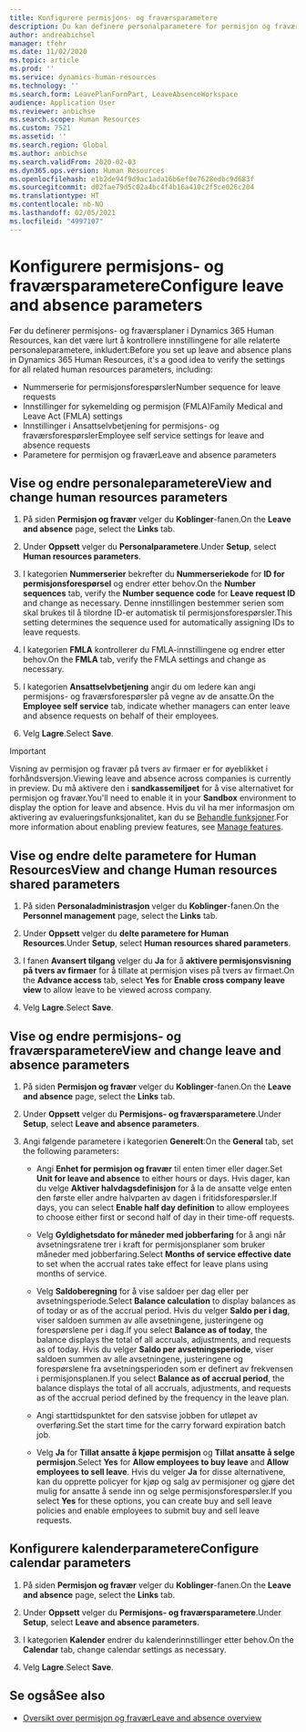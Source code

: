 ```yaml
---
title: Konfigurere permisjons- og fraværsparametere
description: Du kan definere personalparametere for permisjon og fravær i Dynamics 365 Human Resources.
author: andreabichsel
manager: tfehr
ms.date: 11/02/2020
ms.topic: article
ms.prod: ''
ms.service: dynamics-human-resources
ms.technology: ''
ms.search.form: LeavePlanFormPart, LeaveAbsenceWorkspace
audience: Application User
ms.reviewer: anbichse
ms.search.scope: Human Resources
ms.custom: 7521
ms.assetid: ''
ms.search.region: Global
ms.author: anbichse
ms.search.validFrom: 2020-02-03
ms.dyn365.ops.version: Human Resources
ms.openlocfilehash: e1b2de94f9d9ac1ada16b6ef0e7628edbc9d683f
ms.sourcegitcommit: d02fae79d5c02a4bc4f4b16a410c2f5ce026c204
ms.translationtype: HT
ms.contentlocale: nb-NO
ms.lasthandoff: 02/05/2021
ms.locfileid: "4997107"
---
```

# <a name="configure-leave-and-absence-parameters"></a><span data-ttu-id="92585-103">Konfigurere permisjons- og fraværsparametere</span><span class="sxs-lookup"><span data-stu-id="92585-103">Configure leave and absence parameters</span></span>

<span data-ttu-id="92585-104">Før du definerer permisjons- og fraværsplaner i Dynamics 365 Human Resources, kan det være lurt å kontrollere innstillingene for alle relaterte personaleparametere, inkludert:</span><span class="sxs-lookup"><span data-stu-id="92585-104">Before you set up leave and absence plans in Dynamics 365 Human Resources, it's a good idea to verify the settings for all related human resources parameters, including:</span></span>

- <span data-ttu-id="92585-105">Nummerserie for permisjonsforespørsler</span><span class="sxs-lookup"><span data-stu-id="92585-105">Number sequence for leave requests</span></span>
- <span data-ttu-id="92585-106">Innstillinger for sykemelding og permisjon (FMLA)</span><span class="sxs-lookup"><span data-stu-id="92585-106">Family Medical and Leave Act (FMLA) settings</span></span>
- <span data-ttu-id="92585-107">Innstillinger i Ansattselvbetjening for permisjons- og fraværsforespørsler</span><span class="sxs-lookup"><span data-stu-id="92585-107">Employee self service settings for leave and absence requests</span></span>
- <span data-ttu-id="92585-108">Parametere for permisjon og fravær</span><span class="sxs-lookup"><span data-stu-id="92585-108">Leave and absence parameters</span></span>

## <a name="view-and-change-human-resources-parameters"></a><span data-ttu-id="92585-109">Vise og endre personaleparametere</span><span class="sxs-lookup"><span data-stu-id="92585-109">View and change human resources parameters</span></span>

1. <span data-ttu-id="92585-110">På siden **Permisjon og fravær** velger du **Koblinger**-fanen.</span><span class="sxs-lookup"><span data-stu-id="92585-110">On the **Leave and absence** page, select the **Links** tab.</span></span>

2. <span data-ttu-id="92585-111">Under **Oppsett** velger du **Personalparametere**.</span><span class="sxs-lookup"><span data-stu-id="92585-111">Under **Setup**, select **Human resources parameters**.</span></span>

3. <span data-ttu-id="92585-112">I kategorien **Nummerserier** bekrefter du **Nummerseriekode** for **ID for permisjonsforespørsel** og endrer etter behov.</span><span class="sxs-lookup"><span data-stu-id="92585-112">On the **Number sequences** tab, verify the **Number sequence code** for **Leave request ID** and change as necessary.</span></span> <span data-ttu-id="92585-113">Denne innstillingen bestemmer serien som skal brukes til å tilordne ID-er automatisk til permisjonsforespørsler.</span><span class="sxs-lookup"><span data-stu-id="92585-113">This setting determines the sequence used for automatically assigning IDs to leave requests.</span></span>

4. <span data-ttu-id="92585-114">I kategorien **FMLA** kontrollerer du FMLA-innstillingene og endrer etter behov.</span><span class="sxs-lookup"><span data-stu-id="92585-114">On the **FMLA** tab, verify the FMLA settings and change as necessary.</span></span>

5. <span data-ttu-id="92585-115">I kategorien **Ansattselvbetjening** angir du om ledere kan angi permisjons- og fraværsforespørsler på vegne av de ansatte.</span><span class="sxs-lookup"><span data-stu-id="92585-115">On the **Employee self service** tab, indicate whether managers can enter leave and absence requests on behalf of their employees.</span></span>

7. <span data-ttu-id="92585-116">Velg **Lagre**.</span><span class="sxs-lookup"><span data-stu-id="92585-116">Select **Save**.</span></span>

>[!IMPORTANT]
><span data-ttu-id="92585-117">Visning av permisjon og fravær på tvers av firmaer er for øyeblikket i forhåndsversjon.</span><span class="sxs-lookup"><span data-stu-id="92585-117">Viewing leave and absence across companies is currently in preview.</span></span> <span data-ttu-id="92585-118">Du må aktivere den i **sandkassemiljøet** for å vise alternativet for permisjon og fravær.</span><span class="sxs-lookup"><span data-stu-id="92585-118">You'll need to enable it in your **Sandbox** environment to display the option for leave and absence.</span></span> <span data-ttu-id="92585-119">Hvis du vil ha mer informasjon om aktivering av evalueringsfunksjonalitet, kan du se [Behandle funksjoner](hr-admin-manage-features.md).</span><span class="sxs-lookup"><span data-stu-id="92585-119">For more information about enabling preview features, see [Manage features](hr-admin-manage-features.md).</span></span>

## <a name="view-and-change-human-resources-shared-parameters"></a><span data-ttu-id="92585-120">Vise og endre delte parametere for Human Resources</span><span class="sxs-lookup"><span data-stu-id="92585-120">View and change Human resources shared parameters</span></span>

1. <span data-ttu-id="92585-121">På siden **Personaladministrasjon** velger du **Koblinger**-fanen.</span><span class="sxs-lookup"><span data-stu-id="92585-121">On the **Personnel management** page, select the **Links** tab.</span></span>

2. <span data-ttu-id="92585-122">Under **Oppsett** velger du **delte parametere for Human Resources**.</span><span class="sxs-lookup"><span data-stu-id="92585-122">Under **Setup**, select **Human resources shared parameters**.</span></span>

3. <span data-ttu-id="92585-123">I fanen **Avansert tilgang** velger du **Ja** for å **aktivere permisjonsvisning på tvers av firmaer** for å tillate at permisjon vises på tvers av firmaet.</span><span class="sxs-lookup"><span data-stu-id="92585-123">On the **Advance access** tab, select **Yes** for **Enable cross company leave view** to allow leave to be viewed across company.</span></span>

4. <span data-ttu-id="92585-124">Velg **Lagre**.</span><span class="sxs-lookup"><span data-stu-id="92585-124">Select **Save**.</span></span>

## <a name="view-and-change-leave-and-absence-parameters"></a><span data-ttu-id="92585-125">Vise og endre permisjons- og fraværsparametere</span><span class="sxs-lookup"><span data-stu-id="92585-125">View and change leave and absence parameters</span></span>

1. <span data-ttu-id="92585-126">På siden **Permisjon og fravær** velger du **Koblinger**-fanen.</span><span class="sxs-lookup"><span data-stu-id="92585-126">On the **Leave and absence** page, select the **Links** tab.</span></span>

2. <span data-ttu-id="92585-127">Under **Oppsett** velger du **Permisjons- og fraværsparametere**.</span><span class="sxs-lookup"><span data-stu-id="92585-127">Under **Setup**, select **Leave and absence parameters**.</span></span>

3. <span data-ttu-id="92585-128">Angi følgende parametere i kategorien **Generelt**:</span><span class="sxs-lookup"><span data-stu-id="92585-128">On the **General** tab, set the following parameters:</span></span>
 
    - <span data-ttu-id="92585-129">Angi **Enhet for permisjon og fravær** til enten timer eller dager.</span><span class="sxs-lookup"><span data-stu-id="92585-129">Set **Unit for leave and absence** to either hours or days.</span></span> <span data-ttu-id="92585-130">Hvis dager, kan du velge **Aktiver halvdagsdefinisjon** for å la de ansatte velge enten den første eller andre halvparten av dagen i fritidsforespørsler.</span><span class="sxs-lookup"><span data-stu-id="92585-130">If days, you can select **Enable half day definition** to allow employees to choose either first or second half of day in their time-off requests.</span></span> 

    - <span data-ttu-id="92585-131">Velg **Gyldighetsdato for måneder med jobberfaring** for å angi når avsetningsratene trer i kraft for permisjonsplaner som bruker måneder med jobberfaring.</span><span class="sxs-lookup"><span data-stu-id="92585-131">Select **Months of service effective date** to set when the accrual rates take effect for leave plans using months of service.</span></span>

    - <span data-ttu-id="92585-132">Velg **Saldoberegning** for å vise saldoer per dag eller per avsetningsperiode.</span><span class="sxs-lookup"><span data-stu-id="92585-132">Select **Balance calculation** to display balances as of today or as of the accrual period.</span></span> <span data-ttu-id="92585-133">Hvis du velger **Saldo per i dag**, viser saldoen summen av alle avsetningene, justeringene og forespørslene per i dag.</span><span class="sxs-lookup"><span data-stu-id="92585-133">If you select **Balance as of today**, the balance displays the total of all accruals, adjustments, and requests as of today.</span></span> <span data-ttu-id="92585-134">Hvis du velger **Saldo per avsetningsperiode**, viser saldoen summen av alle avsetningene, justeringene og forespørslene fra avsetningsperioden som er definert av frekvensen i permisjonsplanen.</span><span class="sxs-lookup"><span data-stu-id="92585-134">If you select **Balance as of accrual period**, the balance displays the total of all accruals, adjustments, and requests as of the accrual period defined by the frequency in the leave plan.</span></span> 

    - <span data-ttu-id="92585-135">Angi starttidspunktet for den satsvise jobben for utløpet av overføring.</span><span class="sxs-lookup"><span data-stu-id="92585-135">Set the start time for the carry forward expiration batch job.</span></span>  
    
    - <span data-ttu-id="92585-136">Velg **Ja** for **Tillat ansatte å kjøpe permisjon** og **Tillat ansatte å selge permisjon**.</span><span class="sxs-lookup"><span data-stu-id="92585-136">Select **Yes** for **Allow employees to buy leave** and **Allow employees to sell leave**.</span></span> <span data-ttu-id="92585-137">Hvis du velger **Ja** for disse alternativene, kan du opprette policyer for kjøp og salg av permisjoner og gjøre det mulig for ansatte å sende inn og selge permisjonsforespørsler.</span><span class="sxs-lookup"><span data-stu-id="92585-137">If you select **Yes** for these options, you can create buy and sell leave policies and enable employees to submit buy and sell leave requests.</span></span>

## <a name="configure-calendar-parameters"></a><span data-ttu-id="92585-138">Konfigurere kalenderparametere</span><span class="sxs-lookup"><span data-stu-id="92585-138">Configure calendar parameters</span></span>

1. <span data-ttu-id="92585-139">På siden **Permisjon og fravær** velger du **Koblinger**-fanen.</span><span class="sxs-lookup"><span data-stu-id="92585-139">On the **Leave and absence** page, select the **Links** tab.</span></span>

2. <span data-ttu-id="92585-140">Under **Oppsett** velger du **Permisjons- og fraværsparametere**.</span><span class="sxs-lookup"><span data-stu-id="92585-140">Under **Setup**, select **Leave and absence parameters**.</span></span>

3. <span data-ttu-id="92585-141">I kategorien **Kalender** endrer du kalenderinnstillinger etter behov.</span><span class="sxs-lookup"><span data-stu-id="92585-141">On the **Calendar** tab, change calendar settings as necessary.</span></span>

4. <span data-ttu-id="92585-142">Velg **Lagre**.</span><span class="sxs-lookup"><span data-stu-id="92585-142">Select **Save**.</span></span>

## <a name="see-also"></a><span data-ttu-id="92585-143">Se også</span><span class="sxs-lookup"><span data-stu-id="92585-143">See also</span></span>

- [<span data-ttu-id="92585-144">Oversikt over permisjon og fravær</span><span class="sxs-lookup"><span data-stu-id="92585-144">Leave and absence overview</span></span>](hr-leave-and-absence-overview.md)
